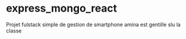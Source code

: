 # express_mongo_react
Projet fulstack simple de gestion de smartphone
amina est gentille
slu
la classe
